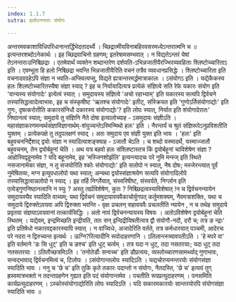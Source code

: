 ```yaml
---
index: 1.1.7
sutra: हलोऽनन्तराः संयोगः

---
```

 अन्तरमवकाशाविधिपरिधानान्तर्द्धिभेदतादर्थ्ये । च्छिद्रात्मीयविनाबहिरवसरमध्येऽन्तरात्मनि च ॥ इत्यन्तरशब्दोऽनेकार्थः । इह च्छिद्रवाचिनो ग्रहणम्; इतरेषामसम्भवात् । न विद्यतेऽन्तरं येषां तेऽनन्तराःउनिश्च्छिद्राः । एतमेवार्थं व्यक्तेन शब्दान्तरेण दर्शयति-ऽभिन्नजातीयैरज्भिरव्यवहिताः श्लिष्टोच्चारिताऽ इति । एवम्भूता हि हलो निश्च्छिद्रा भवन्ति भिन्नजातीयैरिति वचनं तत्रैव व्यवधानप्रसिद्धेः । श्लिष्टोच्चारिता इति वचनादवग्रहेऽपि संज्ञा न भवति-अप्स्वित्यप्सु, विद्यते ह्यत्रान्तरमर्द्धमात्राकालः । ऽसंयोगऽ इति । यद्येकैकस्य हलः शिलष्टोच्चारितस्यैषा संज्ञा स्याद् ? इह च निर्यायादित्यत्र प्रत्येकं संज्ञित्वे सति रेफे यकारः संयोग इति 'वान्यस्य संयोगादेः' इत्येत्वं स्यात् । समुदायस्य संज्ञित्वे 'अचो रहाभ्याम्' इति यकारस्य सत्यपि द्विर्वचने तस्यासिद्धत्वादेत्वाभावः, इह च संस्कृषीष्ट 'ऋतश्च संयोगादेः' इतीट्, संस्क्रियत इति 'गुणोऽर्तिसंयोगाद्योः' इति गुणः, दृषत्करोतीति ककारसंनिधौ दकारस्य संयोगाद्योः'? इति लोपः स्यात्, निर्यात इति शंयोगादेरातः' निष्ठानत्वं स्यात्; समुदाये तु संज्ञिनि नैते दोषा इत्यालोच्याह - ऽसमुदायः संज्ञीऽति । महासंज्ञाकरणमन्वर्थसंज्ञाविज्ञानार्थम्-शंयुज्यन्तेऽस्मिन्मिथो हलः' इति । नैरन्तर्यं च श्रुतं संज्ञिरूपेऽनुप्रविशतीति युक्तम् । प्रत्येकपक्षे तु तदुपलक्षणं स्याद् । अतः समुदाय एव संज्ञी युक्त इति भावः । 'हलः' इति बहुवचननिर्द्देशाद् द्वयोः संज्ञा न स्यादित्याशङ्क्याह - ऽजातौ चेऽति । च शब्दो यस्मादर्थे, यस्माज्जातौ बहुवचनम्, तेन द्वयोर्बहूनां चेति । अथ यत्र बहवो हलः संश्लिष्टास्तत्र किं द्वयोर्बहूनां चाविशेषेण संज्ञा ? आहोस्विद्वहूनामेव ? यदि बहूनामेव, इह 'मस्जिनशोर्झलि' इत्यन्त्यादचः परे नुमि मन्स्ज् इति स्थिते नसजानामेका संज्ञा, न तु सजयोरिति श्कोः संयोगाद्योः' इति सलोपो न स्यात्, नैष दोषः; मस्जेरन्त्यात् पूर्वं नुमेषितव्यः, मग्न इत्युपधालोपो यथा स्यात्; अन्यथा द्वयोस्संज्ञाश्रयेण सत्यपि संयोगादिलोपे तस्यासिद्धत्वान्नलोपो न स्याद् । इह तर्हि निर्ग्लेयात्, संस्वरिषीष्ट, संस्वर्यते, निर्ग्लान इति एत्वेड्गुणनिष्ठानत्वानि न स्युः ? अस्तु तर्ह्यविशेषेण, कुतः ? निश्च्छिद्रत्वस्याविशेषात् !न च द्विर्वचनन्यायेन समुदायस्यैव स्यादिति वाच्यम्; यथा द्विर्वचनं समुदायावयवैकाचोर्युगपत् कर्तुमशक्यम्, नैवमत्राशक्तिः, यथा च समुदाये द्विरुक्तेऽवयवा अपि द्विरुक्ता भवन्ति - वृक्षः प्रचलन् सहावयवैः प्रचलतीति न्यायेन , न च तथेह समुदाये प्रवृतया संज्ञयाऽवयवानां तत्कार्यसिद्धिः । अतो नायं द्विर्वचनन्यायस्य विषयः । अतोऽविशेषेण द्वयोर्बहूनां चेति स्थितम् । यद्येवम्, इन्द्रमिच्छति इन्द्रीयति, ततः सन् इन्दिद्रीयिषतीत्यत्र द्वौ संयोगौ-नदौ, दरौ च; तत्र ङ न्द्राः' इति प्रतिषेधो नकारवद्दकारस्यापि स्यात् । न वाज्विधेः, अजादेरिति वर्तते, तत्र कर्मधारयात् पञ्चमी, आदेरचः परे नदरा न द्विरुच्यन्त इत्यर्थः । ऊग्नि?रित्यादीनि रूपोदाहरणानि । ऽतिलान्त्स्त्र्यावपतीऽति । 'हे मपरे वा' इति वर्तमाने 'डः सि धुट्' इति च ङश्च' इति धुट् चर्त्वम् । तत्र यदा न धुट्, तदा नसतरयाः; यदा धुट् तदा नतसतरयाः । ऽतितौच्छत्रमिऽति । 'तनोतेर्डौः सन्वच्च' इति डौप्रत्ययः, व्यस्तोच्चारणसामर्थ्याद् गुणाभावः, सन्वद्भावाद् द्विर्वचनमित्वं च, टिलोपः । ऽसंयोगान्तलोपः स्यादिऽति । यद्यचोरप्यनन्तरयोः संयोगसंज्ञा स्यादिति भावः । ननु च 'छे च' इति तुकि कृते तकारः पदान्तो न संयोगः, नैतदस्ति, 'छे च' इत्ययं तुग् ह्रस्वमात्रभक्तो न तदन्तग्रहणेन गृह्यत इति पदं संयोगान्तमेव । पचतीति रूपप्रत्युदाहरणम् । पनसमिति कार्यप्रत्युदाहरणम् । ऽस्कोस्संयोगाद्योरिति लोपः स्यादिऽति । यदि सकारमकारयोः सान्तरयोरपि संयोगसंज्ञा स्यादिति भावः ॥